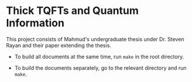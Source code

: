 
# Thick TQFTs and Quantum Information

This project consists of Mahmud's undergraduate thesis under Dr. Steven Rayan and their paper extending the thesis.

* To build all documents at the same time, run `make` in the root directory.

* To build the documents separately, go to the relevant directory and run `make`.
